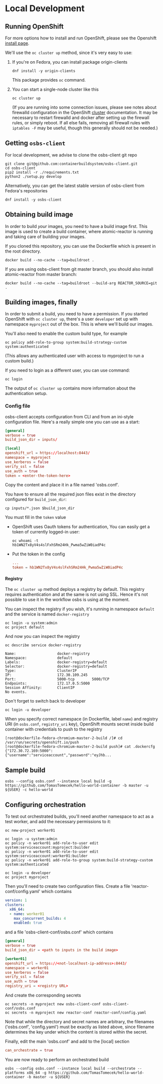 # Local Development

## Running OpenShift

For more options how to install and run OpenShift, please see the Openshift
[install page][].

We'll use the `oc cluster up` method, since it's very easy to use:

1. If you're on Fedora, you can install package origin-clients

    ```shell
    dnf install -y origin-clients
    ```

    This package provides `oc` command.

1. You can start a single-node cluster like this

    ```shell
    oc cluster up
    ```

    (If you are running into some connection issues, please see notes about
    firewalld configuration in the OpenShift [cluster][] documentation. It may
    be necessary to restart firewalld and docker after setting up the firewall
    rules, or simply reboot. If all else fails, removing all firewall rules with
    `iptables -F` may be useful, though this generally should not be needed.)

## Getting `osbs-client`

For local development, we advise to clone the osbs-client git repo

```shell
git clone git@github.com:containerbuildsystem/osbs-client.git
cd osbs-client
pip2 install -r ./requirements.txt
python2 ./setup.py develop
```

Alternatively, you can get the latest stable version of osbs-client from
Fedora's repositories

```shell
dnf install -y osbs-client
```

## Obtaining build image

In order to build *your* images, you need to have a build image first.
This image is used to create a build container, where atomic-reactor is
running and taking care of building your images.

If you cloned this repository, you can use the Dockerfile which is present in
the root directory.

```shell
docker build --no-cache --tag=buildroot .
```

If you are using osbs-client from git master branch, you should also install
atomic-reactor from master branch:

```shell
docker build --no-cache --tag=buildroot --build-arg REACTOR_SOURCE=git .
```

## Building images, finally

In order to submit a build, you need to have a permission. If you started
OpenShift with `oc cluster up`, there's a user `developer` set up with
namespace `myproject` out of the box. This is where we'll build our images.

You'll also need to enable the custom build type, for example

```shell
oc policy add-role-to-group system:build-strategy-custom system:authenticated
```

(This allows any authenticated user with access to myproject to run a custom
build.)

If you need to login as a different user, you can use command:

```shell
oc login
```

The output of `oc cluster up` contains more information about the authentication
setup.

### Config file

osbs-client accepts configuration from CLI and from an ini-style
configuration file. Here's a really simple one you can use as a start:

```conf
[general]
verbose = true
build_json_dir = inputs/

[local]
openshift_url = https://localhost:8443/
namespace = myproject
use_kerberos = false
verify_ssl = false
use_auth = true
token = <enter-the-token-here>
```

Copy the content and place it in a file named 'osbs.conf'.

You have to ensure all the required json files exist in the directory configured
for `build_json_dir`:

```shell
cp inputs/*.json $build_json_dir
```

You must fill in the `token` value

- OpenShift uses Oauth tokens for authentication, You can easily get a token of
  currently logged-in user:

  ```shell
  oc whoami -t
  hb1WN2Tx8yV4s4slFxhSRm24Hk_Pwma5wZiW0iadP4c
  ```

- Put the token in the config

  ```conf
  ...
  token = hb1WN2Tx8yV4s4slFxhSRm24Hk_Pwma5wZiW0iadP4c
  ```

#### Registry

The `oc cluster up` method deploys a registry by default. This registry requires
authentication and at the same is not using SSL. Hence it's not possible to use
it in the workflow osbs is using at the moment.

You can inspect the registry if you wish, it's running in namespace `default`
and the service is named `docker-registry`

```shell
oc login -u system:admin
oc project default
```

And now you can inspect the registry

```shell
oc describe service docker-registry

Name:                   docker-registry
Namespace:              default
Labels:                 docker-registry=default
Selector:               docker-registry=default
Type:                   ClusterIP
IP:                     172.30.109.245
Port:                   5000-tcp        5000/TCP
Endpoints:              172.17.0.5:5000
Session Affinity:       ClientIP
No events.
```

Don't forget to switch back to developer

```shell
oc login -u developer
```

When you specify correct namespace (in Dockerfile, label `name`) and registry
URI (in `osbs.conf`, `registry_uri` key), OpenShift mounts secret inside build
container with credentials to push to the registry

```shell
[root@dockerfile-fedora-chromium-master-2-build /]# cd /var/run/secrets/openshift.io/push
[root@dockerfile-fedora-chromium-master-2-build push]# cat .dockercfg
{"172.30.72.169:5000":{"username":"serviceaccount","password":"eyJhb...
```

## Sample build

```shell
osbs --config osbs.conf --instance local build -g https://github.com/TomasTomecek/hello-world-container -b master -u ${USER} -c hello-world
```

## Configuring orchestration

To test out orchestrated builds, you'll need another namespace to act as a test
worker, and add the necessary permissions to it:

```shell
oc new-project worker01

oc login -u system:admin
oc policy -n worker01 add-role-to-user edit system:serviceaccount:myproject:builder
oc policy -n worker01 add-role-to-user edit system:serviceaccount:worker01:builder
oc policy -n worker01 add-role-to-group system:build-strategy-custom system:authenticated

oc login -u developer
oc project myproject
```

Then you'll need to create two configuration files. Create a file
'reactor-conf/config.yaml' which contains

```yaml
version: 1
clusters:
  x86_64:
  - name: worker01
    max_concurrent_builds: 4
    enabled: true
```

and a file 'osbs-client-conf/osbs.conf' which contains

```conf
[general]
verbose = true
build_json_dir = <path to inputs in the build image>

[worker01]
openshift_url = https://<not-localhost-ip-address>:8443/
namespace = worker01
use_kerberos = false
verify_ssl = false
use_auth = true
registry_uri = <registry URL>
```

And create the corresponding secrets

```shell
oc secrets -n myproject new osbs-client-conf osbs-client-conf/osbs.conf
oc secrets -n myproject new reactor-conf reactor-conf/config.yaml
```

Note that while the directory and secret names are arbitrary, the filenames
('osbs.conf', 'config.yaml') must be exactly as listed above, since filename
determines the key under which the content is stored within the secret.

Finally, edit the main 'osbs.conf' and add to the [local] section

```conf
can_orchestrate = true
```

You are now ready to perform an orchestrated build

```shell
osbs --config osbs.conf --instance local build --orchestrate --platforms x86_64 -g https://github.com/TomasTomecek/hello-world-container -b master -u ${USER}
```

[install page]: https://install.openshift.com
[cluster]: https://github.com/openshift/origin/blob/master/docs/cluster_up_down.md